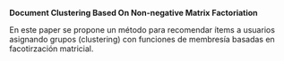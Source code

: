 ﻿﻿**Document Clustering Based On Non-negative Matrix Factoriation**En este paper se propone un método para recomendar ítems a usuarios asignando grupos (clustering) con funciones de membresía basadas en facotirzación matricial.